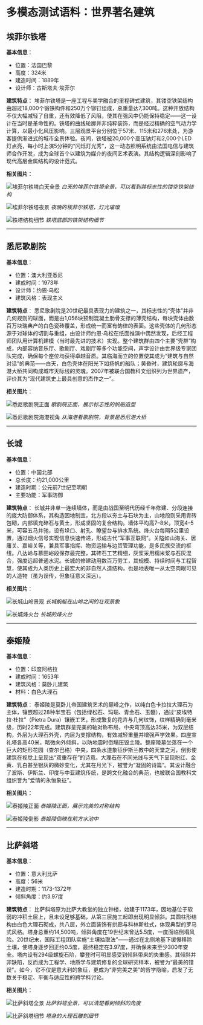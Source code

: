 # 多模态测试语料：世界著名建筑

## 埃菲尔铁塔

**基本信息**：
- 位置：法国巴黎
- 高度：324米
- 建造时间：1889年
- 设计师：古斯塔夫·埃菲尔

**建筑特点**：
埃菲尔铁塔是一座工程与美学融合的里程碑式建筑，其镂空铁架结构由超过18,000个锻铁构件和250万个铆钉组成，总重量达7,300吨。这种开放结构不仅大幅减轻了自重，还有效降低了风阻，使其在强风中仍能保持稳定——这一设计在当时是革命性的。铁塔的曲线轮廓并非纯粹装饰，而是经过精确的空气动力学计算，以最小化风压影响。三层观景平台分别位于57米、115米和276米处，为游客提供渐进式的城市全景体验。夜间，铁塔被20,000个高压钠灯和2,000个LED灯点亮，每小时上演5分钟的“闪烁灯光秀”，这一动态照明系统由法国电信与建筑师合作开发，成为全球首个以建筑为媒介的夜间艺术表演。其结构逻辑深刻影响了现代高层金属结构的设计范式。

**相关图片**：

![埃菲尔铁塔白天全景](images/eiffel_tower/tower_day.jpg)
*白天的埃菲尔铁塔全景，可以看到其标志性的镂空铁架结构*

![埃菲尔铁塔夜景](images/eiffel_tower/tower_night.jpg)
*夜晚的埃菲尔铁塔，灯光璀璨*

![铁塔结构细节](images/eiffel_tower/tower_detail.jpg)
*铁塔底部的铁架结构细节*

---

## 悉尼歌剧院

**基本信息**：
- 位置：澳大利亚悉尼
- 建成时间：1973年
- 设计师：约恩·乌松
- 建筑风格：表现主义

**建筑特点**：
悉尼歌剧院是20世纪最具表现力的建筑之一，其标志性的“壳体”并非几何规则的球面，而是由1,056块预制混凝土肋骨支撑的薄壳结构，每块壳体由数百万块瑞典产的白色瓷砖覆盖，形成统一而富有韵律的表面。这些壳体的几何形态源于对球体的切割与重组，由设计师约恩·乌松在纸面推演中偶然发现，后经工程师团队用计算机建模（当时最先进的技术）实现。整个建筑群由四个主要“壳群”构成，内部容纳音乐厅、歌剧厅、戏剧厅等多个功能空间，声学设计由世界级专家团队完成，确保每个座位均获得卓越音质。其临海而立的位置使其成为“建筑与自然对话”的典范——白天，白色壳体在阳光下如扬帆的船队；黄昏时，建筑轮廓与海港大桥共同构成城市天际线的灵魂。2007年被联合国教科文组织列为世界遗产，评价其为“现代建筑史上最具创意的杰作之一”。

**相关图片**：

![悉尼歌剧院正面](images/sydney_opera/opera_front.jpg)
*歌剧院正面，展示标志性的帆船造型*

![悉尼歌剧院海港视角](images/sydney_opera/opera_harbor.jpg)
*从海港看歌剧院，背景是悉尼港大桥*

---

## 长城

**基本信息**：
- 位置：中国北部
- 总长度：约21,000公里
- 建造时期：公元前7世纪至明朝
- 主要功能：军事防御

**建筑特点**：
长城并非单一连续墙体，而是由战国至明代历经千年修建、分段连接的庞大防御体系，其构造因地制宜，北方段以夯土与石块为主，山地段则采用青砖包砌，内部填充碎石与黄土，形成坚固的复合结构。墙体平均高7–8米，顶宽4–5米，可容五马并驰，设有垛口、射孔、瞭望台与排水系统。烽火台每隔5公里设置，通过烟火信号实现信息快速传递，形成古代“军事互联网”。关隘如山海关、居庸关、嘉峪关等，兼具军事指挥、物资运输与边贸管理功能，是多民族交流的枢纽。八达岭与慕田峪段保存最完整，其砖石工艺精细，灰浆采用糯米浆与石灰混合，强度远超普通水泥。长城的修建动用数百万劳工，其规模、持续时间与工程智慧，使其成为人类历史上最宏大的非自然人造结构，也是地表唯一从太空肉眼可见的人造物（虽为误传，但象征意义深远）。

**相关图片**：

![长城山岭景观](images/great_wall/greatwall_mountain.jpg)
*长城蜿蜒在山岭之间的壮观景象*

![长城烽火台](images/great_wall/greatwall_watchtower.jpg)
*长城的烽火台*

---

## 泰姬陵

**基本信息**：

- 位置：印度阿格拉
- 建成时间：1653年
- 建筑风格：莫卧儿建筑
- 材料：白色大理石

**建筑特点**：
泰姬陵是莫卧儿帝国建筑艺术的巅峰之作，以纯白色卡拉拉大理石为主体，镶嵌超过28种半宝石（包括绿松石、玛瑙、青金石、玉髓），通过“皮埃特拉·杜拉”（Pietra Dura）镶嵌工艺，形成繁复的花卉与几何纹饰，纹样精确到毫米级，历时22年完成。建筑群呈完美的轴对称布局，中央穹顶高达35米，为双层结构，外层为大理石外壳，内层为支撑结构，有效减轻重量并增强声学效果。四座宣礼塔各高40米，略微向外倾斜，以防地震时倒塌压毁主陵。整座陵墓坐落在一个巨大的矩形花园（查尔巴格）中央，四条水道象征伊斯兰教中的天堂之河，倒影使建筑在视觉上呈现出“双重存在”的诗意。大理石在不同光线与天气下呈现粉红、金黄、乳白甚至银灰的微妙变化，尤其在月光下，被誉为“凝固的诗篇”。其设计融合了波斯、伊斯兰、印度与中亚建筑传统，是跨文化融合的典范，也被联合国教科文组织誉为“爱情的永恒象征”。

**相关图片**：

![泰姬陵正面](images/taj_mahal/tajmahal_front.jpg)
*泰姬陵正面，展示完美的对称结构*

![泰姬陵倒影](images/taj_mahal/tajmahal_reflection.jpg)
*泰姬陵倒映在前方水池中*

---

## 比萨斜塔

**基本信息**：
- 位置：意大利比萨
- 高度：56米
- 建造时期：1173-1372年
- 倾斜角度：约3.97度

**建筑特点**：
比萨斜塔原为比萨大教堂的独立钟楼，始建于1173年，因地基位于软弱的冲积土层上，且未设足够基础，从第三层施工起即出现明显倾斜。其圆柱形结构由白色大理石砌成，共八层，外立面装饰有拱廊与科林斯柱式，体现典型的罗马式风格。塔身总重约14,500吨，倾斜角度在19世纪末曾达5.5度，一度面临倒塌风险。20世纪末，国际工程团队实施“土壤抽取法”——通过在北侧地基下缓慢移除土壤，使塔身逐步回正约0.5度，最终稳定在3.97度，并确保未来至少300年安全。塔内设有294级螺旋石阶，攀登时可明显感受到倾斜带来的失重感。其倾斜并非缺陷，反而成为工程学、地质学与建筑修复的全球研究样本，被誉为“最美的错误”。如今，它不仅是意大利的象征，更成为“非完美之美”的哲学隐喻，启发了无数关于稳定、平衡与适应性的跨学科讨论。

**相关图片**：

![比萨斜塔全景](images/pisa_tower/pisa_tower.jpg)
*比萨斜塔全景，可以清楚看到倾斜的角度*

![比萨斜塔细节](images/pisa_tower/pisa_detail.jpg)
*塔身的大理石雕刻细节*

